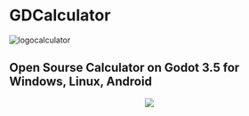 # GDCalculator

![logocalculator](https://github.com/H3XAGON3ST-Games/GDCalculator/assets/83023800/ca96db86-176b-48c3-8e84-dfdac3e5141c)

## Open Sourse Calculator on Godot 3.5 for Windows, Linux, Android

<p align="center">
  <img src="https://github.com/H3XAGON3ST-Games/GDCalculator/assets/83023800/31b972ed-5b0f-414d-9d73-83afb61bf8b5">
</p>
